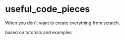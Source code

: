 # useful_code_pieces
When you don´t want to create everything from scratch.

based on tutorials and examples
